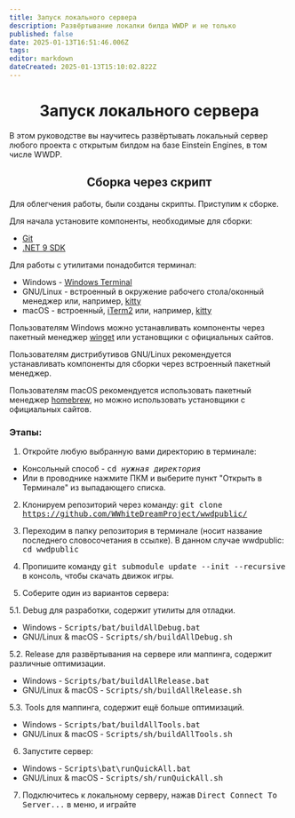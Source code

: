 ```yaml
---
title: Запуск локального сервера
description: Развёртывание локалки билда WWDP и не только
published: false
date: 2025-01-13T16:51:46.006Z
tags: 
editor: markdown
dateCreated: 2025-01-13T15:10:02.822Z
---
```


# <center>Запуск локального сервера</center>
В этом руководстве вы научитесь развёртывать локальный сервер любого проекта с открытым билдом на базе Einstein Engines, в том числе WWDP.
## <center>Cборка через скрипт</center>
Для облегчения работы, были созданы скрипты. Приступим к сборке.

Для начала установите компоненты, необходимые для сборки:
- [Git](https://git-scm.com/downloads)
- [.NET 9 SDK](https://dotnet.microsoft.com/en-us/download/dotnet/9.0)

Для работы с утилитами понадобится терминал:
- Windows - [Windows Terminal](https://learn.microsoft.com/ru-ru/windows/terminal/)
- GNU/Linux - встроенный в окружение рабочего стола/оконный менеджер или, например, [kitty](https://sw.kovidgoyal.net/kitty/)
- macOS - встроенный, [iTerm2](https://iterm2.com/) или, например, [kitty](https://sw.kovidgoyal.net/kitty/)
<p>Пользователям Windows можно устанавливать компоненты через пакетный менеджер <a href="https://learn.microsoft.com/ru-ru/windows/package-manager/winget/">winget</a> или установщики с официальных сайтов.</p> 
<p>Пользователям дистрибутивов GNU/Linux рекомендуется устанавливать компоненты для сборки через встроенный пакетный менеджер.</p>
<p>Пользователям macOS рекомендуется использовать пакетный менеджер <a href="https://brew.sh/">homebrew</a>, но можно использовать установщики с официальных сайтов.</p>

### Этапы:
1. Откройте любую выбранную вами директорию в терминале:
- Консольный способ - <tt>cd *нужная директория*</tt>
- Или в проводнике нажмите ПКМ и выберите пункт "Открыть в Терминале" из выпадающего списка.

2. Клонируем репозиторий через команду:
<tt>git clone https://github.com/WWhiteDreamProject/wwdpublic/</tt>

3. Переходим в папку репозитория в терминале (носит название последнего словосочетания в ссылке). В данном случае wwdpublic:
<tt>cd wwdpublic</tt>

4. Пропишите команду <tt>git submodule update --init --recursive</tt> в консоль, чтобы скачать движок игры.

5. Соберите один из вариантов сервера:

5.1. Debug для разработки, содержит утилиты для отладки.
- Windows - <tt>Scripts/bat/buildAllDebug.bat</tt>
- GNU/Linux & macOS - <tt>Scripts/sh/buildAllDebug.sh</tt>

5.2. Release для развёртывания на сервере или маппинга, содержит различные оптимизации.
- Windows - <tt>Scripts/bat/buildAllRelease.bat</tt>
- GNU/Linux & macOS - <tt>Scripts/sh/buildAllRelease.sh</tt>

5.3. Tools для маппинга, содержит ещё больше оптимизаций.
- Windows - <tt>Scripts/bat/buildAllTools.bat</tt>
- GNU/Linux & macOS - <tt>Scripts/sh/buildAllTools.sh</tt>

6. Запустите сервер:

- Windows - <tt>Scripts\bat\runQuickAll.bat</tt>
- GNU/Linux & macOS - <tt>Scripts/sh/runQuickAll.sh</tt>

7. Подключитесь к локальному серверу, нажав <tt>Direct Connect To Server...</tt> в меню, и играйте